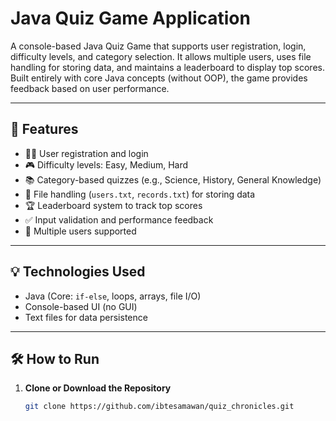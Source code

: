 # Java Quiz Game Application

A console-based Java Quiz Game that supports user registration, login, difficulty levels, and category selection. It allows multiple users, uses file handling for storing data, and maintains a leaderboard to display top scores. Built entirely with core Java concepts (without OOP), the game provides feedback based on user performance.

---

## 🎯 Features

- 🧑‍💻 User registration and login
- 🎮 Difficulty levels: Easy, Medium, Hard
- 📚 Category-based quizzes (e.g., Science, History, General Knowledge)
- 📁 File handling (`users.txt`, `records.txt`) for storing data
- 🏆 Leaderboard system to track top scores
- ✅ Input validation and performance feedback
- 🔁 Multiple users supported

---

## 💡 Technologies Used

- Java (Core: `if-else`, loops, arrays, file I/O)
- Console-based UI (no GUI)
- Text files for data persistence

---

## 🛠️ How to Run

1. **Clone or Download the Repository**
   ```bash
   git clone https://github.com/ibtesamawan/quiz_chronicles.git
